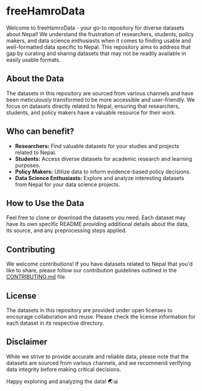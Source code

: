 # freeHamroData

Welcome to freeHamroData - your go-to repository for diverse datasets about Nepal! We understand the frustration of researchers, students, policy makers, and data science enthusiasts when it comes to finding usable and well-formatted data specific to Nepal. This repository aims to address that gap by curating and sharing datasets that may not be readily available in easily usable formats.

## About the Data

The datasets in this repository are sourced from various channels and have been meticulously transformed to be more accessible and user-friendly. We focus on datasets directly related to Nepal, ensuring that researchers, students, and policy makers have a valuable resource for their work.

## Who can benefit?

- **Researchers:** Find valuable datasets for your studies and projects related to Nepal.
- **Students:** Access diverse datasets for academic research and learning purposes.
- **Policy Makers:** Utilize data to inform evidence-based policy decisions.
- **Data Science Enthusiasts:** Explore and analyze interesting datasets from Nepal for your data science projects.

## How to Use the Data

Feel free to clone or download the datasets you need. Each dataset may have its own specific README providing additional details about the data, its source, and any preprocessing steps applied.

## Contributing

We welcome contributions! If you have datasets related to Nepal that you'd like to share, please follow our contribution guidelines outlined in the [CONTRIBUTING.md](CONTRIBUTING.md) file.

## License

The datasets in this repository are provided under open licenses to encourage collaboration and reuse. Please check the license information for each dataset in its respective directory.

## Disclaimer

While we strive to provide accurate and reliable data, please note that the datasets are sourced from various channels, and we recommend verifying data integrity before making critical decisions.

Happy exploring and analyzing the data! 🌏📊
